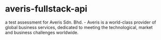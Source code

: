 # averis-fullstack-api
a test assessment for Averis Sdn. Bhd. - Averis is a world-class provider of global business services, dedicated to meeting the technological, market and business challenges worldwide.
